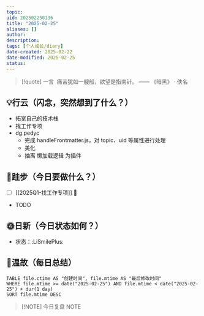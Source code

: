 ```yaml
---
topic: 
uid: 202502250136
title: "2025-02-25"
aliases: []
author: 
description: 
tags: [个人成长/diary]
date-created: 2025-02-22
date-modified: 2025-02-25
status: 
---
```


> [!quote] 一言
>  痛苦犹如一艘船，欲望是指南针。 —— 《暗黑》 · 佚名

## 💡行云（闪念，突然想到了什么？）

- 拓宽自己的技术栈
- 找工作专项
- dg.pedyc
	- 完成 handleFrontmatter.js，对 topic、uid 等属性进行处理
	- 美化
	- 抽离 懒加载逻辑 为插件

## 🦶跬步（今日要做什么？）

- [ ] [[2025Q1-找工作专项]] 🔺
- TODO

## 🌞日新（今日状态如何？）

- 状态：:LiSmilePlus:

## 🌙温故（每日总结）

```dataview
TABLE file.ctime AS "创建时间", file.mtime AS "最后修改时间"
WHERE file.mtime >= date("2025-02-25") AND file.mtime < date("2025-02-25") + dur(1 day)
SORT file.mtime DESC
```

> [!NOTE] 今日复盘
> NOTE
